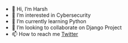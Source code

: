 - 👋 Hi, I’m Harsh
- 👀 I’m interested in Cybersecurity
- 🌱 I’m currently learning Python
- 💞️ I’m looking to collaborate on Django Project
- 📫 How to reach me [Twitter](https://twitter.com/IamHarshChaplot)

<!---
harshchaplot03/harshchaplot03 is a ✨ special ✨ repository because its `README.md` (this file) appears on your GitHub profile.
You can click the Preview link to take a look at your changes.
--->
